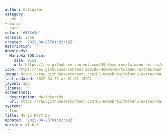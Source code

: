 ```yaml
---
author: Allinxter
category:
- nds
- mario
- kart
color: '#533e3e'
console: Icon
created: '2022-04-23T01:02:18Z'
description: ''
downloads:
  MarioKartDS.bin:
    size: 9152
    url: https://raw.githubusercontent.com/DS-Homebrew/twlmenu-extras/master/_nds/TWiLightMenu/icons/MarioKartDS.bin
icon: https://raw.githubusercontent.com/DS-Homebrew/twlmenu-extras/master/_nds/TWiLightMenu/icons/gif/MarioKartDS.gif
image: https://raw.githubusercontent.com/DS-Homebrew/twlmenu-extras/master/_nds/TWiLightMenu/icons/gif/MarioKartDS.gif
last_updated: 2022-04-23 at 01:02 (UTC)
layout: app
license: ''
screenshots:
- description: Mariokartds
  url: https://raw.githubusercontent.com/DS-Homebrew/twlmenu-extras/master/_nds/TWiLightMenu/icons/gif/MarioKartDS.gif
systems:
- Icon
title: Mario Kart DS
updated: '2022-04-23T01:02:18Z'
version: v1.0.0
---
```

